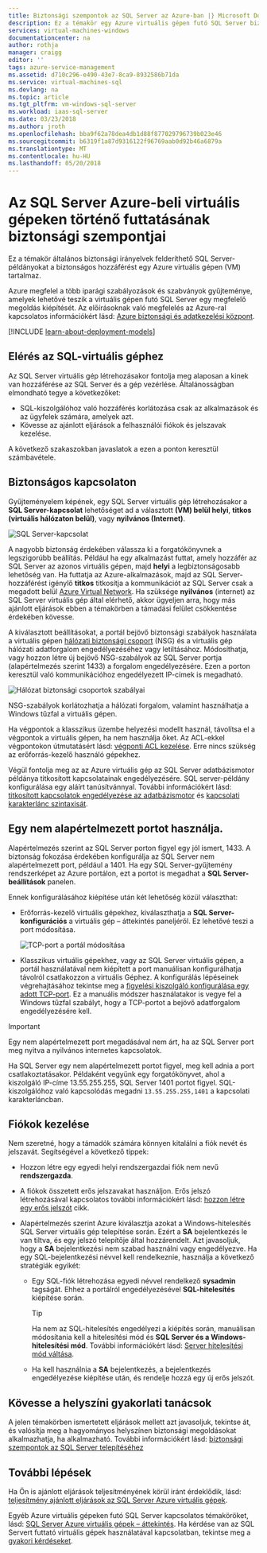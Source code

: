 ```yaml
---
title: Biztonsági szempontok az SQL Server az Azure-ban |} Microsoft Docs
description: Ez a témakör egy Azure virtuális gépen futó SQL Server biztonságához általános útmutatást biztosít.
services: virtual-machines-windows
documentationcenter: na
author: rothja
manager: craigg
editor: ''
tags: azure-service-management
ms.assetid: d710c296-e490-43e7-8ca9-8932586b71da
ms.service: virtual-machines-sql
ms.devlang: na
ms.topic: article
ms.tgt_pltfrm: vm-windows-sql-server
ms.workload: iaas-sql-server
ms.date: 03/23/2018
ms.author: jroth
ms.openlocfilehash: bba9f62a78dea4db1d88f877029796739b023e46
ms.sourcegitcommit: b6319f1a87d9316122f96769aab0d92b46a6879a
ms.translationtype: MT
ms.contentlocale: hu-HU
ms.lasthandoff: 05/20/2018
---
```

# <a name="security-considerations-for-sql-server-in-azure-virtual-machines"></a>Az SQL Server Azure-beli virtuális gépeken történő futtatásának biztonsági szempontjai

Ez a témakör általános biztonsági irányelvek felderíthető SQL Server-példányokat a biztonságos hozzáférést egy Azure virtuális gépen (VM) tartalmaz.

Azure megfelel a több iparági szabályozások és szabványok gyűjteménye, amelyek lehetővé teszik a virtuális gépen futó SQL Server egy megfelelő megoldás kiépítését. Az előírásoknak való megfelelés az Azure-ral kapcsolatos információkért lásd: [Azure biztonsági és adatkezelési központ](https://azure.microsoft.com/support/trust-center/).

[!INCLUDE [learn-about-deployment-models](../../../../includes/learn-about-deployment-models-both-include.md)]

## <a name="control-access-to-the-sql-vm"></a>Elérés az SQL-virtuális géphez

Az SQL Server virtuális gép létrehozásakor fontolja meg alaposan a kinek van hozzáférése az SQL Server és a gép vezérlése. Általánosságban elmondható tegye a következőket:

- SQL-kiszolgálóhoz való hozzáférés korlátozása csak az alkalmazások és az ügyfelek számára, amelyek azt.
- Kövesse az ajánlott eljárások a felhasználói fiókok és jelszavak kezelése.

A következő szakaszokban javaslatok a ezen a ponton keresztül számbavétele.

## <a name="secure-connections"></a>Biztonságos kapcsolaton

Gyűjteményelem képének, egy SQL Server virtuális gép létrehozásakor a **SQL Server-kapcsolat** lehetőséget ad a választott **(VM) belül helyi**, **titkos (virtuális hálózaton belül)**, vagy **nyilvános (Internet)**.

![SQL Server-kapcsolat](./media/virtual-machines-windows-sql-security/sql-vm-connectivity-option.png)

A nagyobb biztonság érdekében válassza ki a forgatókönyvnek a legszigorúbb beállítás. Például ha egy alkalmazást futtat, amely hozzáfér az SQL Server az azonos virtuális gépen, majd **helyi** a legbiztonságosabb lehetőség van. Ha futtatja az Azure-alkalmazások, majd az SQL Server-hozzáférést igénylő **titkos** titkosítja a kommunikációt az SQL Server csak a megadott belül [Azure Virtual Network](../../../virtual-network/virtual-networks-overview.md). Ha szüksége **nyilvános** (internet) az SQL Server virtuális gép által elérhető, akkor ügyeljen arra, hogy más ajánlott eljárások ebben a témakörben a támadási felület csökkentése érdekében kövesse.

A kiválasztott beállításokat, a portál bejövő biztonsági szabályok használata a virtuális gépen [hálózati biztonsági csoport](../../../virtual-network/security-overview.md) (NSG) és a virtuális gép hálózati adatforgalom engedélyezéséhez vagy letiltásához. Módosíthatja, vagy hozzon létre új bejövő NSG-szabályok az SQL Server portja (alapértelmezés szerint 1433) a forgalom engedélyezésére. Ezen a porton keresztül való kommunikációhoz engedélyezett IP-címek is megadható.

![Hálózat biztonsági csoportok szabályai](./media/virtual-machines-windows-sql-security/sql-vm-network-security-group-rules.png)

NSG-szabályok korlátozhatja a hálózati forgalom, valamint használhatja a Windows tűzfal a virtuális gépen.

Ha végpontok a klasszikus üzembe helyezési modellt használ, távolítsa el a végpontok a virtuális gépen, ha nem használja őket. Az ACL-ekkel végpontokon útmutatásért lásd: [végponti ACL kezelése](../classic/setup-endpoints.md#manage-the-acl-on-an-endpoint). Erre nincs szükség az erőforrás-kezelő használó gépekhez.

Végül fontolja meg az az Azure virtuális gép az SQL Server adatbázismotor példánya titkosított kapcsolatainak engedélyezésére. SQL server-példány konfigurálása egy aláírt tanúsítvánnyal. További információkért lásd: [titkosított kapcsolatok engedélyezése az adatbázismotor](https://docs.microsoft.com/sql/database-engine/configure-windows/enable-encrypted-connections-to-the-database-engine) és [kapcsolati karakterlánc szintaxisát](https://msdn.microsoft.com/library/ms254500.aspx).

## <a name="use-a-non-default-port"></a>Egy nem alapértelmezett portot használja.

Alapértelmezés szerint az SQL Server porton figyel egy jól ismert, 1433. A biztonság fokozása érdekében konfigurálja az SQL Server nem alapértelmezett port, például a 1401. Ha egy SQL Server-gyűjtemény rendszerképet az Azure portálon, ezt a portot is megadhat a **SQL Server-beállítások** panelen.

Ennek konfigurálásához kiépítése után két lehetőség közül választhat:

- Erőforrás-kezelő virtuális gépekhez, kiválaszthatja a **SQL Server-konfigurációs** a virtuális gép – áttekintés paneljéről. Ez lehetővé teszi a port módosítása.

  ![TCP-port a portál módosítása](./media/virtual-machines-windows-sql-security/sql-vm-change-tcp-port.png)

- Klasszikus virtuális gépekhez, vagy az SQL Server virtuális gépen, a portál használatával nem kiépített a port manuálisan konfigurálhatja távolról csatlakozzon a virtuális Géphez. A konfigurálás lépéseinek végrehajtásához tekintse meg a [figyelési kiszolgáló konfigurálása egy adott TCP-port](https://docs.microsoft.com/sql/database-engine/configure-windows/configure-a-server-to-listen-on-a-specific-tcp-port). Ez a manuális módszer használatakor is vegye fel a Windows tűzfal szabályt, hogy a TCP-portot a bejövő adatforgalom engedélyezésére kell.

> [!IMPORTANT]
> Egy nem alapértelmezett port megadásával nem árt, ha az SQL Server port meg nyitva a nyilvános internetes kapcsolatok.

Ha SQL Server egy nem alapértelmezett portot figyel, meg kell adnia a port csatlakoztatásakor. Példaként vegyünk egy forgatókönyvet, ahol a kiszolgáló IP-címe 13.55.255.255, SQL Server 1401 portot figyel. SQL-kiszolgálóhoz való kapcsolódás megadni `13.55.255.255,1401` a kapcsolati karakterláncban.

## <a name="manage-accounts"></a>Fiókok kezelése

Nem szeretné, hogy a támadók számára könnyen kitalálni a fiók nevét és jelszavát. Segítségével a következő tippek:

- Hozzon létre egy egyedi helyi rendszergazdai fiók nem nevű **rendszergazda**.

- A fiókok összetett erős jelszavakat használjon. Erős jelszó létrehozásával kapcsolatos további információkért lásd: [hozzon létre egy erős jelszót](https://support.microsoft.com/instantanswers/9bd5223b-efbe-aa95-b15a-2fb37bef637d/create-a-strong-password) cikk.

- Alapértelmezés szerint Azure kiválasztja azokat a Windows-hitelesítés SQL Server virtuális gép telepítése során. Ezért a **SA** bejelentkezés le van tiltva, és egy jelszó telepítője által hozzárendelt. Azt javasoljuk, hogy a **SA** bejelentkezési nem szabad használni vagy engedélyezve. Ha egy SQL-bejelentkezési névvel kell rendelkeznie, használja a következő stratégiák egyikét:

  - Egy SQL-fiók létrehozása egyedi névvel rendelkező **sysadmin** tagságát. Ehhez a portálról engedélyezésével **SQL-hitelesítés** kiépítése során.

    > [!TIP] 
    > Ha nem az SQL-hitelesítés engedélyezi a kiépítés során, manuálisan módosítania kell a hitelesítési mód és **SQL Server és a Windows-hitelesítési mód**. További információkért lásd: [Server hitelesítési mód váltása](https://docs.microsoft.com/sql/database-engine/configure-windows/change-server-authentication-mode).

  - Ha kell használnia a **SA** bejelentkezés, a bejelentkezés engedélyezése kiépítése után, és rendelje hozzá egy új erős jelszót.

## <a name="follow-on-premises-best-practices"></a>Kövesse a helyszíni gyakorlati tanácsok

A jelen témakörben ismertetett eljárások mellett azt javasoljuk, tekintse át, és valósítja meg a hagyományos helyszínen biztonsági megoldásokat alkalmazhatja, ha alkalmazható. További információkért lásd: [biztonsági szempontok az SQL Server telepítéséhez](https://docs.microsoft.com/sql/sql-server/install/security-considerations-for-a-sql-server-installation)

## <a name="next-steps"></a>További lépések

Ha Ön is ajánlott eljárások teljesítményének körül iránt érdeklődik, lásd: [teljesítmény ajánlott eljárások az SQL Server Azure virtuális gépek](virtual-machines-windows-sql-performance.md).

Egyéb Azure virtuális gépeken futó SQL Server kapcsolatos témaköröket, lásd: [SQL Server Azure virtuális gépek – áttekintés](virtual-machines-windows-sql-server-iaas-overview.md). Ha kérdése van az SQL Servert futtató virtuális gépek használatával kapcsolatban, tekintse meg a [gyakori kérdéseket](virtual-machines-windows-sql-server-iaas-faq.md).

